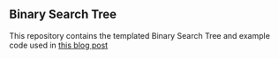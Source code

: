 ## Binary Search Tree

This repository contains the templated Binary Search Tree and example code used in [this blog post](austinchristiansen.com)